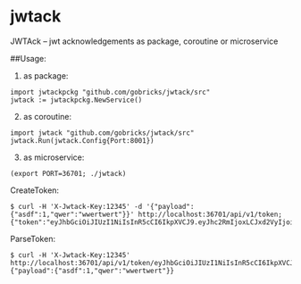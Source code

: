 # jwtack
JWTAck – jwt acknowledgements as package, coroutine or microservice

##Usage:
1) as package:
```
import jwtackpckg "github.com/gobricks/jwtack/src"
jwtack := jwtackpckg.NewService()
```

2) as coroutine:
```
import jwtack "github.com/gobricks/jwtack/src"
jwtack.Run(jwtack.Config{Port:8001})
```

3) as microservice:
```
(export PORT=36701; ./jwtack)
```
CreateToken:
```
$ curl -H 'X-Jwtack-Key:12345' -d '{"payload":{"asdf":1,"qwer":"wwertwert"}}' http://localhost:36701/api/v1/token;
{"token":"eyJhbGciOiJIUzI1NiIsInR5cCI6IkpXVCJ9.eyJhc2RmIjoxLCJxd2VyIjoid3dlcnR3ZXJ0In0.didDNTbAieHZd6QezQuJw46qSBjuMR39bZe6eJuMe1c"}
```

ParseToken:
```
$ curl -H 'X-Jwtack-Key:12345' http://localhost:36701/api/v1/token/eyJhbGciOiJIUzI1NiIsInR5cCI6IkpXVCJ9.eyJhc2RmIjoxLCJxd2VyIjoid3dlcnR3ZXJ0In0.didDNTbAieHZd6QezQuJw46qSBjuMR39bZe6eJuMe1c;
{"payload":{"asdf":1,"qwer":"wwertwert"}}
```
